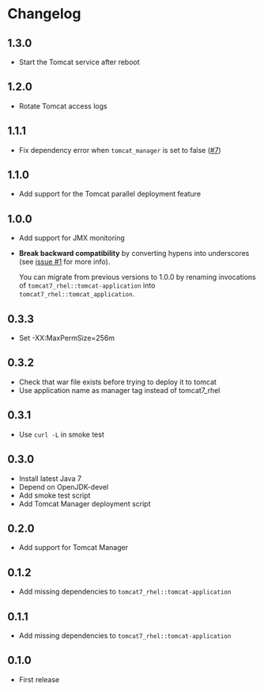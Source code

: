 # Changelog

## 1.3.0

* Start the Tomcat service after reboot

## 1.2.0

* Rotate Tomcat access logs

## 1.1.1

* Fix dependency error when `tomcat_manager` is set to false
  ([#7](https://github.com/laurilehmijoki/tomcat7_rhel/issues/7))

## 1.1.0

* Add support for the Tomcat parallel deployment feature

## 1.0.0

* Add support for JMX monitoring

* **Break backward compatibility** by converting hypens into underscores (see
  [issue #1](https://github.com/laurilehmijoki/tomcat7_rhel/issues/4) for more
  info).

  You can migrate from previous versions to 1.0.0 by renaming
  invocations of `tomcat7_rhel::tomcat-application` into
  `tomcat7_rhel::tomcat_application`.

## 0.3.3

* Set -XX:MaxPermSize=256m

## 0.3.2

* Check that war file exists before trying to deploy it to tomcat
* Use application name as manager tag instead of tomcat7_rhel

## 0.3.1

* Use `curl -L` in smoke test

## 0.3.0

* Install latest Java 7
* Depend on OpenJDK-devel
* Add smoke test script
* Add Tomcat Manager deployment script

## 0.2.0

* Add support for Tomcat Manager

## 0.1.2

* Add missing dependencies to `tomcat7_rhel::tomcat-application`

## 0.1.1

* Add missing dependencies to `tomcat7_rhel::tomcat-application`

## 0.1.0

* First release
